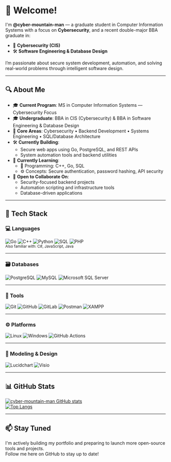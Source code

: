 # 👋 Welcome!

I'm **@cyber-mountain-man** — a graduate student in Computer Information Systems with a focus on **Cybersecurity**, and a recent double-major BBA graduate in:
- 🧠 **Cybersecurity (CIS)**  
- 🛠️ **Software Engineering & Database Design**

I’m passionate about secure system development, automation, and solving real-world problems through intelligent software design.

---

## 🔍 About Me

- 🎓 **Current Program**: MS in Computer Information Systems — Cybersecurity Focus  
- 🎓 **Undergraduate**: BBA in CIS (Cybersecurity) & BBA in Software Engineering & Database Design  
- 🔐 **Core Areas**: Cybersecurity • Backend Development • Systems Engineering • SQL/Database Architecture
- 🛠️ **Currently Building**:  
  - Secure web apps using Go, PostgreSQL, and REST APIs  
  - System automation tools and backend utilities  
- 🌱 **Currently Learning**:  
  - 🧠 Programming: C++, Go, SQL  
  - ⚙️ Concepts: Secure authentication, password hashing, API security  
- 🤝 **Open to Collaborate On**:  
  - Security-focused backend projects  
  - Automation scripting and infrastructure tools  
  - Database-driven applications

---

## 🧰 Tech Stack

### 💻 Languages  
![Go](https://img.shields.io/badge/Go-00ADD8?style=flat&logo=go&logoColor=white)
![C++](https://img.shields.io/badge/C++-00599C?style=flat&logo=c%2b%2b&logoColor=white)
![Python](https://img.shields.io/badge/Python-3776AB?style=flat&logo=python&logoColor=white)
![SQL](https://img.shields.io/badge/SQL-4479A1?style=flat&logo=sqlite&logoColor=white)
![PHP](https://img.shields.io/badge/PHP-777BB4?style=flat&logo=php&logoColor=white)  
<sub>Also familiar with: C#, JavaScript, Java</sub>

---

### 🗃️ Databases  
![PostgreSQL](https://img.shields.io/badge/PostgreSQL-336791?style=flat&logo=postgresql&logoColor=white)
![MySQL](https://img.shields.io/badge/MySQL-4479A1?style=flat&logo=mysql&logoColor=white)
![Microsoft SQL Server](https://img.shields.io/badge/SQL_Server-CC2927?style=flat&logo=microsoft-sql-server&logoColor=white)

---

### 🧪 Tools  
![Git](https://img.shields.io/badge/Git-F05032?style=flat&logo=git&logoColor=white)
![GitHub](https://img.shields.io/badge/GitHub-181717?style=flat&logo=github&logoColor=white)
![GitLab](https://img.shields.io/badge/GitLab-FC6D26?style=flat&logo=gitlab&logoColor=white)
![Postman](https://img.shields.io/badge/Postman-FF6C37?style=flat&logo=postman&logoColor=white)
![XAMPP](https://img.shields.io/badge/XAMPP-FB7A24?style=flat&logo=xampp&logoColor=white)

---

### ⚙️ Platforms  
![Linux](https://img.shields.io/badge/Linux-FCC624?style=flat&logo=linux&logoColor=black)
![Windows](https://img.shields.io/badge/Windows-0078D6?style=flat&logo=windows&logoColor=white)
![GitHub Actions](https://img.shields.io/badge/GitHub_Actions-2088FF?style=flat&logo=github-actions&logoColor=white)

---

### 📐 Modeling & Design  
![Lucidchart](https://img.shields.io/badge/Lucidchart-FA4C00?style=flat&logo=lucidchart&logoColor=white)
![Visio](https://img.shields.io/badge/Visio-3955A3?style=flat&logo=microsoft-visio&logoColor=white)


---

## 📊 GitHub Stats

[![cyber-mountain-man GitHub stats](https://github-readme-stats.vercel.app/api?username=cyber-mountain-man&show_icons=true&theme=default)](https://github.com/cyber-mountain-man/github-readme-stats)  
[![Top Langs](https://github-readme-stats.vercel.app/api/top-langs/?username=cyber-mountain-man&layout=pie)](https://github.com/cyber-mountain-man/github-readme-stats)

---

## 📫 Stay Tuned

I'm actively building my portfolio and preparing to launch more open-source tools and projects.  
Follow me here on GitHub to stay up to date!
